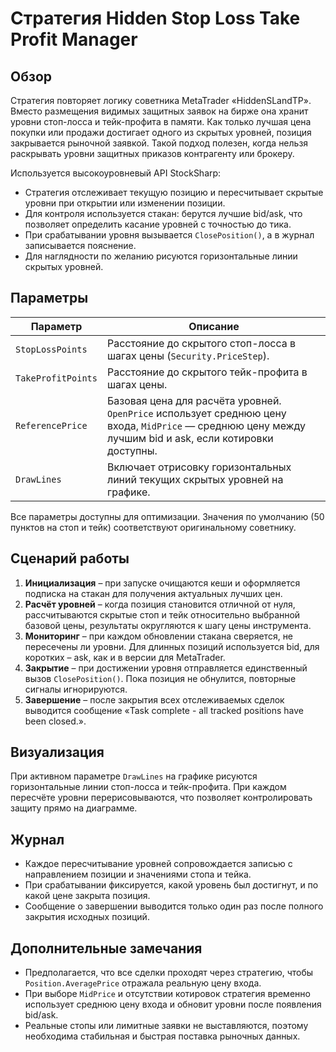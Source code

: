 # Стратегия Hidden Stop Loss Take Profit Manager

## Обзор
Стратегия повторяет логику советника MetaTrader «HiddenSLandTP». Вместо размещения видимых
защитных заявок на бирже она хранит уровни стоп-лосса и тейк-профита в памяти. Как только
лучшая цена покупки или продажи достигает одного из скрытых уровней, позиция закрывается
рыночной заявкой. Такой подход полезен, когда нельзя раскрывать уровни защитных приказов
контрагенту или брокеру.

Используется высокоуровневый API StockSharp:

* Стратегия отслеживает текущую позицию и пересчитывает скрытые уровни при открытии или
  изменении позиции.
* Для контроля используется стакан: берутся лучшие bid/ask, что позволяет определить касание
  уровней с точностью до тика.
* При срабатывании уровня вызывается `ClosePosition()`, а в журнал записывается пояснение.
* Для наглядности по желанию рисуются горизонтальные линии скрытых уровней.

## Параметры
| Параметр | Описание |
| --- | --- |
| `StopLossPoints` | Расстояние до скрытого стоп-лосса в шагах цены (`Security.PriceStep`). |
| `TakeProfitPoints` | Расстояние до скрытого тейк-профита в шагах цены. |
| `ReferencePrice` | Базовая цена для расчёта уровней. `OpenPrice` использует среднюю цену входа, `MidPrice` — среднюю цену между лучшим bid и ask, если котировки доступны. |
| `DrawLines` | Включает отрисовку горизонтальных линий текущих скрытых уровней на графике. |

Все параметры доступны для оптимизации. Значения по умолчанию (50 пунктов на стоп и тейк)
соответствуют оригинальному советнику.

## Сценарий работы
1. **Инициализация** – при запуске очищаются кеши и оформляется подписка на стакан для получения
   актуальных лучших цен.
2. **Расчёт уровней** – когда позиция становится отличной от нуля, рассчитываются скрытые стоп и
   тейк относительно выбранной базовой цены, результаты округляются к шагу цены инструмента.
3. **Мониторинг** – при каждом обновлении стакана сверяется, не пересечены ли уровни. Для длинных
   позиций используется bid, для коротких – ask, как и в версии для MetaTrader.
4. **Закрытие** – при достижении уровня отправляется единственный вызов `ClosePosition()`. Пока
   позиция не обнулится, повторные сигналы игнорируются.
5. **Завершение** – после закрытия всех отслеживаемых сделок выводится сообщение
   «Task complete - all tracked positions have been closed.».

## Визуализация
При активном параметре `DrawLines` на графике рисуются горизонтальные линии стоп-лосса и
тейк-профита. При каждом пересчёте уровни перерисовываются, что позволяет контролировать защиту
прямо на диаграмме.

## Журнал
* Каждое пересчитывание уровней сопровождается записью с направлением позиции и значениями стопа
  и тейка.
* При срабатывании фиксируется, какой уровень был достигнут, и по какой цене закрыта позиция.
* Сообщение о завершении выводится только один раз после полного закрытия исходных позиций.

## Дополнительные замечания
* Предполагается, что все сделки проходят через стратегию, чтобы `Position.AveragePrice`
  отражала реальную цену входа.
* При выборе `MidPrice` и отсутствии котировок стратегия временно использует среднюю цену входа и
  обновит уровни после появления bid/ask.
* Реальные стопы или лимитные заявки не выставляются, поэтому необходима стабильная и быстрая
  поставка рыночных данных.
